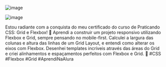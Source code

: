 ![image](https://github.com/user-attachments/assets/11f70854-291a-420e-859c-5dc19fe430b6)

![image](https://github.com/user-attachments/assets/c6500cbd-570c-429a-911a-945084082778)




Estou radiante com a conquista do meu certificado do curso de Praticando CSS: Grid e Flexbox! 🎉 Aprendi a construir um projeto responsivo utilizando Flexbox e Grid, sempre pensando no mobile-first. Calculei a largura das colunas e altura das linhas de um Grid Layout, e entendi como alterar os eixos com Flexbox. Desenhei templates incríveis através das áreas do Grid e criei alinhamentos e espaçamentos perfeitos com Flexbox e Grid. 🚀 #CSS #Flexbox #Grid #AprendiNaAlura

